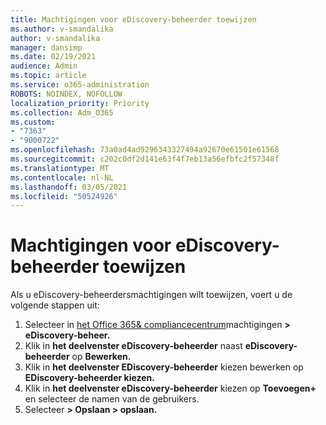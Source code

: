 ```yaml
---
title: Machtigingen voor eDiscovery-beheerder toewijzen
ms.author: v-smandalika
author: v-smandalika
manager: dansimp
ms.date: 02/19/2021
audience: Admin
ms.topic: article
ms.service: o365-administration
ROBOTS: NOINDEX, NOFOLLOW
localization_priority: Priority
ms.collection: Adm_O365
ms.custom:
- "7363"
- "9000722"
ms.openlocfilehash: 73a0ad4ad9296343327494a92670e61501e61568
ms.sourcegitcommit: c202c0df2d141e63f4f7eb13a56efbfc2f57348f
ms.translationtype: MT
ms.contentlocale: nl-NL
ms.lasthandoff: 03/05/2021
ms.locfileid: "50524926"
---
```

# <a name="assign-ediscovery-administrator-permissions"></a>Machtigingen voor eDiscovery-beheerder toewijzen

Als u eDiscovery-beheerdersmachtigingen wilt toewijzen, voert u de volgende stappen uit:

1. Selecteer in [het Office 365& compliancecentrum](https://sip.protection.office.com/)machtigingen **> eDiscovery-beheer.**
2. Klik in **het deelvenster eDiscovery-beheerder** naast **eDiscovery-beheerder** op **Bewerken.**
3. Klik in **het deelvenster EDiscovery-beheerder** kiezen bewerken op **EDiscovery-beheerder kiezen.**
4. Klik in **het deelvenster eDiscovery-beheerder** kiezen op **Toevoegen+** en selecteer de namen van de gebruikers.
5. Selecteer **> Opslaan > opslaan.**